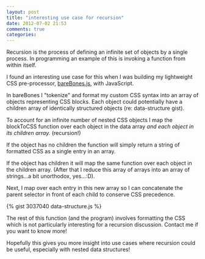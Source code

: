 ```yaml
---
layout: post
title: "interesting use case for recursion"
date: 2012-07-02 21:53
comments: true
categories: 
---
```


Recursion is the process of defining an infinite set of objects by a single process. In programming an example of this is invoking a function from within itself.

I found an interesting use case for this when I was building my lightweight CSS pre-processor, [bareBones.js](https://github.com/marthakelly/bareBones.js), with JavaScript.

In bareBones I "tokenize" and format my custom CSS syntax into an array of objects representing CSS blocks. Each object could potentially have a children array of identically structured objects (re: data-structure gist).

To account for an infinite number of nested CSS objects I map the blockToCSS function over each object in the data array *and each object in its children array.* (recursion!) 

If the object has no children the function will simply return a string of formatted CSS as a single entry in an array.

If the object has children it will map the same function over each object in the children array. (After that I reduce this array of arrays into an array of strings...a bit unorthodox, yes...:D).

Next, I map over each entry in this new array so I can concatenate the parent selector in front of each child to conserve CSS precedence.

{% gist 3037040 data-structure.js %}

The rest of this function (and the program) involves formatting the CSS which is not particularly interesting for a recursion discussion. Contact me if you want to know more!

Hopefully this gives you more insight into use cases where recursion could be useful, especially with nested data structures!


